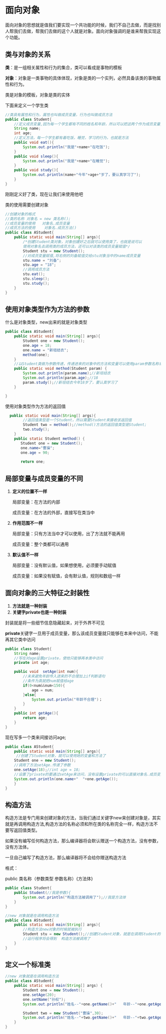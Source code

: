 # 面向对象

面向对象的思想就是值我们要实现一个共功能的时候，我们不自己去做，而是找别人帮我们去做，帮我们去做的这个人就是对象。面向对象强调的是谁来帮我实现这个功能。



## **类与对象的关系**

**类**：是一组相关属性和行为的集合，类可以看成是事物的模板

**对象**：对象是一类事物的具体体现，对象是类的一个实列，必然具备该类的事物属性和行为。

类是对象的模板，对象是类的实体

下面来定义一个学生类

```java
//类具有属性和行为，属性也叫做成员变量，行为也叫做成员方法
public class Student{
    //定义成员变量,因为每一个学生都有不同的姓名和年龄，所以可以把这两个作为成员变量,成员变量要定义在类中，方法外面，如果定义在方法里面，就叫做局部变量。变量是有作用域的，成员变量的作用域在整个类中，局部变量的作用域在该方法的里面。
    String name;
    int age;
    //定义方法，每一个学生都有着吃饭，睡觉，学习的行为，也就是方法
    public void eat(){
        System.out.println("我是"+name+"在吃饭");
    }
    public void sleep(){
        System.out.println("我是"+name+"在睡觉");
    }
    public void study(){
        System.out.println(name+"今年"+age+"岁了，要认真学习了");
    }
}
```

刚刚定义好了类，现在让我们来使用他吧

类的使用需要创建对象

```java
//创建对象的格式
//类的名称 对象名 = new 类名称();
//成员变量的使用   对象名.成员变量
//成员方法的使用    对象名.成员方法()
public class AStudent{
    public static void main(String[] args){
        /*创建Student类对象，对象创建好之后就可以使用类了，也就是说可以
        使用对象名去调用类的成员方法，还可以对该类的成员变量赋值*/
        Student stu = new Student();
        //对成员变量赋值,将右侧的刘备赋值交给stu对象当中的name成员变量
        stu.name = "刘备";
        stu.age = "18";
        //调用成员方法
        stu.eat();
        stu.sleep();
        stu.study();
    }
}
```

## 使用对象类型作为方法的参数

什么是对象类型，new出来的就是对象类型

```java
public class AStudent{
    public static void main(String[] args){
        Student one = new Student();
        one.age = 18;
        one.name = "新垣结衣";
        method(one);
    }
    //以Student类做为参数传递，传递进来的对象中的方法和变量可以使用param参数名称来调用
    public static void method(Student param) {
        System.out.println(param.name);//新垣结衣
        System.out.println(param.age);//18
        param.study();//新垣结衣今年18岁了，要认真学习了
    }

}
```

使用对象类型作为方法的返回值

```java
  public static void main(String[] args){
        //返回值类型是一个Student，所以需要Student来接收该返回值
        Student two = method();//method()方法的返回值类型是Student;
        two.study();
    }
    public static Student method() {
       Student one = new Student();
       one.name="曹操";
       one.age = 90;
       
       return one;
```

## 局部变量与成员变量的不同

1. **定义的位置不一样**

   局部变量：在方法的内部

   成员变量：在方法的外部，直接写在类当中

2. **作用范围不一样**

   局部变量：只有方法当中才可以使用，出了方法就不能再用

   成员变量：整个类都可以通用

3. **默认值不一样**

   局部变量：没有默认值，如果想使用，必须要手动赋值

   成员变量：如果没有赋值，会有默认值，规则和数组一样

   

## 面向对象的三大特征之封装性

1. **方法就是一种封装**
2. **关键字private也是一种封装**

封装就是将一些细节信息隐藏起来，对于外界不可见

**private**关键字一旦用于成员变量，那么该成员变量就只能够在本来中访问，不能再其它类中访问

```java
public class Student{
    String name;
    //写在对age设置private，使他只能够再本类中访问
    private int age;

    public void  setAge(int num){
        //未来避免年龄传入进来的不合理加上if判断语句
        //条件为真就把num赋值给age
        if(0<num&&num<150){
        	age = num;
        }else{
            System.out.println("年龄不合理")；
        }
    }
    public int getAge(){
        return age;
    }
}
```

现在写多一个类来间接访问age;

```java
public class AStudent{
    public static void main(String[] args){
     //创建了Student对象，就可以使用她的变量和方法了
    Student one = new Student();
    //调用了方法setAge.传递了参数
    one.setAge(18);//int age = 18;
    //设置了private的要通过setAge来访问，没有设置private的可以直接对象名.成员变量来访问
    System.out.println(one.name+"  "+one.getAge());
    }
}
```

## 构造方法

构造方法是专门用来创建对象的方法，当我们通过关键字new来创建对象是，其实就是再调用构造方法,构造方法的名称必须和所在类的名称完全一样，构造方法不要写返回值类型。

如果没有编写任何构造方法，那么编译器将会默认赠送一个构造方法，没有参数，没有方法体。

一旦自己编写了构造方法，那么编译器将不会给你赠送构造方法

格式：

public 类名称（参数类型 参数名称）{方法体}

```java
public class Student{
    public Student(//我是参数){
        System.out.println("构造方法被调用了");//我是方法体
    }
}
```

```java
//new 对象就是在调用构造方法
public class AStudent{
    public static void main(String[] args){
        //构造方法new对象的时候就被执行
        Student stu = new Student();//创建Student对象，就是在调用Student的构造方法
        //运行程序将会得到  构造方法被调用了
    }
}
```

## 定义一个标准类

```java
//new 对象就是在调用构造方法
public class AStudent{
    public static void main(String[] args) {
        Student one = new Student();
        one.setAge(20);
        one.setName("孙权");
        System.out.println("姓名--"+one.getName()+"   年龄--"+one.getAge());

        Student two = new Student("曹操",30);
        System.out.println("姓名--"+two.getName()+"   年龄--"+two.getAge());
    }
}
```

